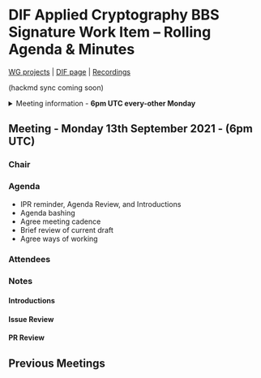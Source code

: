 # DIF Applied Cryptography BBS Signature Work Item – Rolling Agenda & Minutes

[WG projects](https://github.com/topics/wg-crypto) | [DIF page](https://identity.foundation/working-groups/crypto.html) | [Recordings](https://docs.google.com/spreadsheets/d/1wgccmMvIImx30qVE9GhRKWWv3vmL2ZyUauuKx3IfRmA/edit#gid=339046779)

(hackmd sync coming soon)

<details>
<summary> Meeting information - <b>6pm UTC every-other Monday</b></summary>

- Before your contribute - [**join DIF**](https://identity.foundation/join) and [sign the WG charter](https://bit.ly/DIF-WG-select1) (both are required!)
- Time: 6pm UTC, 2pm EDT, 11am PDT
- [Zoom room](https://us04web.zoom.us/j/73636815351?pwd=ODNBcHlpL3Z2dUhEMDcwVWx4L3ZWZz09), Meeting ID: 843 0611 0644 , Password: 799969
</details>

## Meeting - Monday 13th September 2021 - (6pm UTC)

### Chair

### Agenda

- IPR reminder, Agenda Review, and Introductions
- Agenda bashing
- Agree meeting cadence
- Brief review of current draft
- Agree ways of working

### Attendees

### Notes

#### Introductions

#### Issue Review

#### PR Review

## Previous Meetings